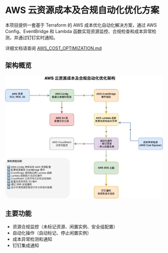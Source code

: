 # AWS 云资源成本及合规自动化优化方案

本项目提供一套基于 Terraform 的 AWS 成本优化自动化解决方案，通过 AWS Config、EventBridge 和 Lambda 函数实现资源监控、合规检查和成本异常检测，并通过钉钉实时通知。

详细文档请查阅 [AWS_COST_OPTIMIZATION.md](./AWS_COST_OPTIMIZATION.md)

## 架构概览

![架构图](./architecture.jpg)

## 主要功能

- 资源合规监控（未标记资源、闲置实例、安全组配置）
- 自动化操作（自动标记、停止闲置实例）
- 成本异常检测和通知
- 钉钉集成通知 